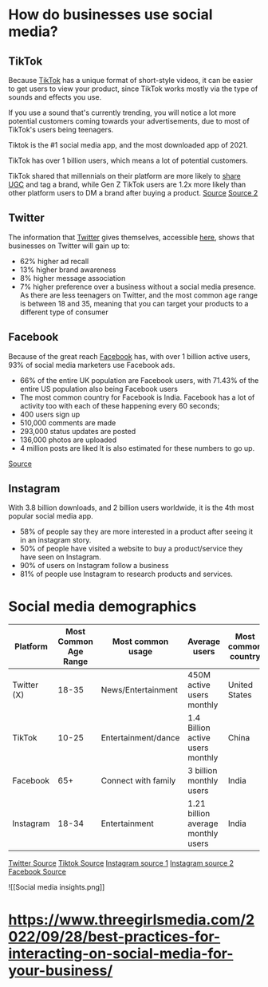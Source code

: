 # How do businesses use social media?
## TikTok
Because [TikTok](https://tiktok.com) has a unique format of short-style videos, it can be easier to get users to view your product, since TikTok works mostly via the type of sounds and effects you use.

If you use a sound that's currently trending, you will notice a lot more potential customers coming towards your advertisements, due to most of TikTok's users being teenagers.

Tiktok is the #1 social media app, and the most downloaded app of 2021.

TikTok has over 1 billion users, which means a lot of potential customers.

TikTok shared that millennials on their platform are more likely to [share UGC](https://www.tiktok.com/business/en-GB/insights/tt1167) and tag a brand, while Gen Z TikTok users are 1.2x more likely than other platform users to DM a brand after buying a product.
[Source](https://www.forbes.com/sites/forbesbusinesscouncil/2022/12/09/why-businesses-benefit-from-being-on-tiktok/?sh=5d1bfb7c6430)
[Source 2](https://thesocialshepherd.com/blog/tiktok-statistics)
## Twitter
The information that [Twitter](https://twitter.com) gives themselves, accessible [here](https://business.twitter.com/en/basics/intro-twitter-for-business.html), shows that businesses on Twitter will gain up to:
- 62% higher ad recall
- 13% higher brand awareness
- 8% higher message association
- 7% higher preference over a business without a social media presence.
As there are less teenagers on Twitter, and the most common age range is between 18 and 35, meaning that you can target your products to a different type of consumer

## Facebook
Because of the great reach [Facebook](https://facebook.com) has, with over 1 billion active users, 93% of social media marketers use Facebook ads.
- 66% of the entire UK population are Facebook users, with 71.43% of the entire US population also being Facebook users
- The most common country for Facebook is India.
Facebook has a lot of activity too with each of these happening every 60 seconds;
- 400 users sign up 
- 510,000 comments are made 
- 293,000 status updates are posted 
- 136,000 photos are uploaded
- 4 million posts are liked
It is also estimated for these numbers to go up.

[Source](https://thesocialshepherd.com/blog/facebook-statistics)

## Instagram
With 3.8 billion downloads, and 2 billion users worldwide, it is the 4th most popular social media app.
- 58% of people say they are more interested in a product after seeing it in an instagram story.
- 50% of people have visited a website to buy a product/service they have seen on Instagram.
- 90% of users on Instagram follow a business
- 81% of people use Instagram to research products and services.

# Social media demographics

| Platform | Most Common Age Range | Most common usage | Average users | Most common country|
| ---- |---- | ---- | --- | --- |
| Twitter (X) | 18-35 | News/Entertainment | 450M active users monthly | United States |
| TikTok | 10-25 | Entertainment/dance | 1.4 Billion active users monthly | China |
| Facebook | 65+ | Connect with family | 3 billion monthly users | India |
| Instagram | 18-34 | Entertainment | 1.21 billion average monthly users | India |

[Twitter Source](https://thesocialshepherd.com/blog/twitter-statistics)
[Tiktok Source](https://thesocialshepherd.com/blog/tiktok-statisticsS)
[Instagram source 1](https://www.statista.com/statistics/183585/instagram-number-of-global-users/)
[Instagram source 2](https://thesocialshepherd.com/blog/instagram-statistics)
[Facebook Source](https://thesocialshepherd.com/blog/facebook-statistics)


![[Social media insights.png]]
# https://www.threegirlsmedia.com/2022/09/28/best-practices-for-interacting-on-social-media-for-your-business/

